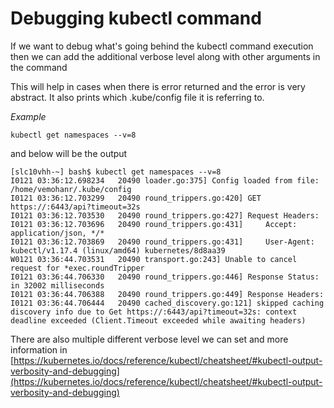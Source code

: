 # Debugging kubectl command
If we want to debug what's going behind the kubectl command execution then we can add the additional verbose level along with other arguments in the command

This will help in cases when there is error returned and the error is very abstract. It also prints which .kube/config file it is referring to.

<i>Example</i>

```
kubectl get namespaces --v=8

```
and below will be the output

```
[slc10vhh-~] bash$ kubectl get namespaces --v=8
I0121 03:36:12.698234   20490 loader.go:375] Config loaded from file:  /home/vemohanr/.kube/config
I0121 03:36:12.703299   20490 round_trippers.go:420] GET https://:6443/api?timeout=32s
I0121 03:36:12.703530   20490 round_trippers.go:427] Request Headers:
I0121 03:36:12.703696   20490 round_trippers.go:431]     Accept: application/json, */*
I0121 03:36:12.703869   20490 round_trippers.go:431]     User-Agent: kubectl/v1.17.4 (linux/amd64) kubernetes/8d8aa39
W0121 03:36:44.703531   20490 transport.go:243] Unable to cancel request for *exec.roundTripper
I0121 03:36:44.706330   20490 round_trippers.go:446] Response Status:  in 32002 milliseconds
I0121 03:36:44.706388   20490 round_trippers.go:449] Response Headers:
I0121 03:36:44.706444   20490 cached_discovery.go:121] skipped caching discovery info due to Get https://:6443/api?timeout=32s: context deadline exceeded (Client.Timeout exceeded while awaiting headers)
```

There are also multiple different verbose level we can set and more information in [https://kubernetes.io/docs/reference/kubectl/cheatsheet/#kubectl-output-verbosity-and-debugging](https://kubernetes.io/docs/reference/kubectl/cheatsheet/#kubectl-output-verbosity-and-debugging) 
